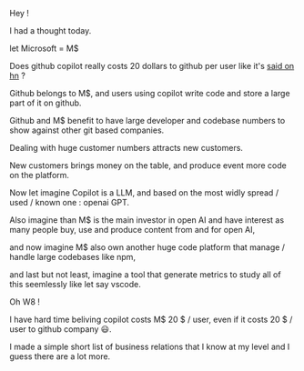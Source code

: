 Hey !

I had a thought today.

let Microsoft = M$

Does github copilot really costs 20 dollars to github per user like it's 
[said on hn](https://www.google.com/search?q=hacker+news+copilot+cost+20+dolars&oq=hacker+news+copilot+cost+20+dolars) ?

Github belongs to M$, and users using copilot write code and store a large part of it on github. 

Github and M$ benefit to have large developer and codebase numbers to show against other git based companies.

Dealing with huge customer numbers attracts new customers.

New customers brings money on the table, and produce event more code on the platform.

Now let imagine Copilot is a LLM, and based on the most widly spread / used / known one : openai GPT.

Also imagine than M$ is the main investor in open AI and have interest as many people buy, use and produce content from and for open AI,

and now imagine M$ also own another huge code platform that manage / handle large codebases like npm,

and last but not least, imagine a tool that generate metrics to study all of this seemlessly like let say vscode.

Oh W8 !

I have hard time beliving copilot costs M$ 20 $ / user, even if it costs 20 $ / user to github company 😃.

I made a simple short list of business relations that I know at my level and I guess there are a lot more.
 

